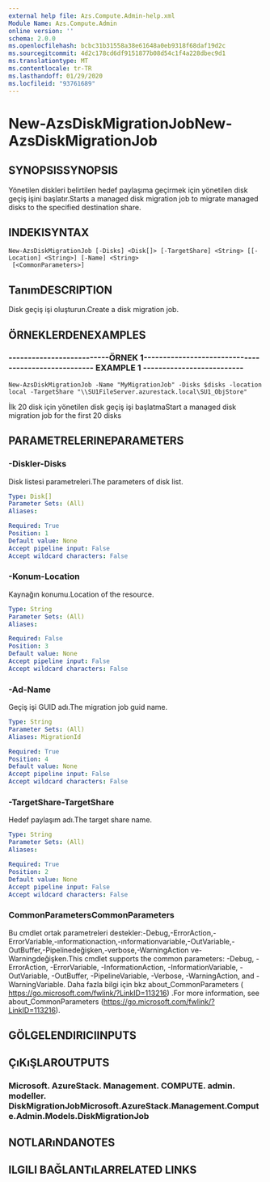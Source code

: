 ```yaml
---
external help file: Azs.Compute.Admin-help.xml
Module Name: Azs.Compute.Admin
online version: ''
schema: 2.0.0
ms.openlocfilehash: bcbc31b31558a38e61648a0eb9318f68daf19d2c
ms.sourcegitcommit: 4d2c178cd6df9151877b08d54c1f4a228dbec9d1
ms.translationtype: MT
ms.contentlocale: tr-TR
ms.lasthandoff: 01/29/2020
ms.locfileid: "93761689"
---
```

# <span data-ttu-id="a44fd-101">New-AzsDiskMigrationJob</span><span class="sxs-lookup"><span data-stu-id="a44fd-101">New-AzsDiskMigrationJob</span></span>

## <span data-ttu-id="a44fd-102">SYNOPSIS</span><span class="sxs-lookup"><span data-stu-id="a44fd-102">SYNOPSIS</span></span>
<span data-ttu-id="a44fd-103">Yönetilen diskleri belirtilen hedef paylaşıma geçirmek için yönetilen disk geçiş işini başlatır.</span><span class="sxs-lookup"><span data-stu-id="a44fd-103">Starts a managed disk migration job to migrate managed disks to the specified destination share.</span></span>

## <span data-ttu-id="a44fd-104">INDEKI</span><span class="sxs-lookup"><span data-stu-id="a44fd-104">SYNTAX</span></span>

```
New-AzsDiskMigrationJob [-Disks] <Disk[]> [-TargetShare] <String> [[-Location] <String>] [-Name] <String>
 [<CommonParameters>]
```

## <span data-ttu-id="a44fd-105">Tanım</span><span class="sxs-lookup"><span data-stu-id="a44fd-105">DESCRIPTION</span></span>
<span data-ttu-id="a44fd-106">Disk geçiş işi oluşturun.</span><span class="sxs-lookup"><span data-stu-id="a44fd-106">Create a disk migration job.</span></span>

## <span data-ttu-id="a44fd-107">ÖRNEKLERDEN</span><span class="sxs-lookup"><span data-stu-id="a44fd-107">EXAMPLES</span></span>

### <span data-ttu-id="a44fd-108">--------------------------ÖRNEK 1--------------------------</span><span class="sxs-lookup"><span data-stu-id="a44fd-108">-------------------------- EXAMPLE 1 --------------------------</span></span>
```
New-AzsDiskMigrationJob -Name "MyMigrationJob" -Disks $disks -location local -TargetShare "\\SU1FileServer.azurestack.local\SU1_ObjStore"
```

<span data-ttu-id="a44fd-109">İlk 20 disk için yönetilen disk geçiş işi başlatma</span><span class="sxs-lookup"><span data-stu-id="a44fd-109">Start a managed disk migration job for the first 20 disks</span></span>

## <span data-ttu-id="a44fd-110">PARAMETRELERINE</span><span class="sxs-lookup"><span data-stu-id="a44fd-110">PARAMETERS</span></span>

### <span data-ttu-id="a44fd-111">-Diskler</span><span class="sxs-lookup"><span data-stu-id="a44fd-111">-Disks</span></span>
<span data-ttu-id="a44fd-112">Disk listesi parametreleri.</span><span class="sxs-lookup"><span data-stu-id="a44fd-112">The parameters of disk list.</span></span>

```yaml
Type: Disk[]
Parameter Sets: (All)
Aliases: 

Required: True
Position: 1
Default value: None
Accept pipeline input: False
Accept wildcard characters: False
```

### <span data-ttu-id="a44fd-113">-Konum</span><span class="sxs-lookup"><span data-stu-id="a44fd-113">-Location</span></span>
<span data-ttu-id="a44fd-114">Kaynağın konumu.</span><span class="sxs-lookup"><span data-stu-id="a44fd-114">Location of the resource.</span></span>

```yaml
Type: String
Parameter Sets: (All)
Aliases: 

Required: False
Position: 3
Default value: None
Accept pipeline input: False
Accept wildcard characters: False
```

### <span data-ttu-id="a44fd-115">-Ad</span><span class="sxs-lookup"><span data-stu-id="a44fd-115">-Name</span></span>
<span data-ttu-id="a44fd-116">Geçiş işi GUID adı.</span><span class="sxs-lookup"><span data-stu-id="a44fd-116">The migration job guid name.</span></span>

```yaml
Type: String
Parameter Sets: (All)
Aliases: MigrationId

Required: True
Position: 4
Default value: None
Accept pipeline input: False
Accept wildcard characters: False
```

### <span data-ttu-id="a44fd-117">-TargetShare</span><span class="sxs-lookup"><span data-stu-id="a44fd-117">-TargetShare</span></span>
<span data-ttu-id="a44fd-118">Hedef paylaşım adı.</span><span class="sxs-lookup"><span data-stu-id="a44fd-118">The target share name.</span></span>

```yaml
Type: String
Parameter Sets: (All)
Aliases: 

Required: True
Position: 2
Default value: None
Accept pipeline input: False
Accept wildcard characters: False
```

### <span data-ttu-id="a44fd-119">CommonParameters</span><span class="sxs-lookup"><span data-stu-id="a44fd-119">CommonParameters</span></span>
<span data-ttu-id="a44fd-120">Bu cmdlet ortak parametreleri destekler:-Debug,-ErrorAction,-ErrorVariable,-ınformationaction,-ınformationvariable,-OutVariable,-OutBuffer,-Pipelinedeğişken,-verbose,-WarningAction ve-Warningdeğişken.</span><span class="sxs-lookup"><span data-stu-id="a44fd-120">This cmdlet supports the common parameters: -Debug, -ErrorAction, -ErrorVariable, -InformationAction, -InformationVariable, -OutVariable, -OutBuffer, -PipelineVariable, -Verbose, -WarningAction, and -WarningVariable.</span></span> <span data-ttu-id="a44fd-121">Daha fazla bilgi için bkz about_CommonParameters ( https://go.microsoft.com/fwlink/?LinkID=113216) .</span><span class="sxs-lookup"><span data-stu-id="a44fd-121">For more information, see about_CommonParameters (https://go.microsoft.com/fwlink/?LinkID=113216).</span></span>

## <span data-ttu-id="a44fd-122">GÖLGELENDIRICI</span><span class="sxs-lookup"><span data-stu-id="a44fd-122">INPUTS</span></span>

## <span data-ttu-id="a44fd-123">ÇıKıŞLAR</span><span class="sxs-lookup"><span data-stu-id="a44fd-123">OUTPUTS</span></span>

### <span data-ttu-id="a44fd-124">Microsoft. AzureStack. Management. COMPUTE. admin. modeller. DiskMigrationJob</span><span class="sxs-lookup"><span data-stu-id="a44fd-124">Microsoft.AzureStack.Management.Compute.Admin.Models.DiskMigrationJob</span></span>

## <span data-ttu-id="a44fd-125">NOTLARıNDA</span><span class="sxs-lookup"><span data-stu-id="a44fd-125">NOTES</span></span>

## <span data-ttu-id="a44fd-126">ILGILI BAĞLANTıLAR</span><span class="sxs-lookup"><span data-stu-id="a44fd-126">RELATED LINKS</span></span>

